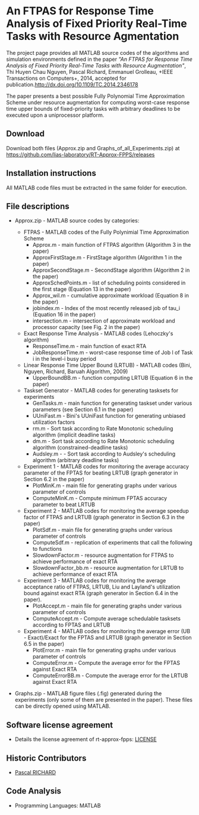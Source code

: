 # An FTPAS for Response Time Analysis of Fixed Priority Real-Time Tasks with Resource Agmentation

The project page provides all MATLAB source codes of the algorithms and simulation environments defined in the paper _"An FTPAS for Response Time Analysis of Fixed Priority Real-Time Tasks with Resource Augmentation"_, Thi Huyen Chau Nguyen, Pascal Richard, Emmanuel Grolleau,  +IEEE Transactions on Computers+, 2014, accepted for publication.<http://dx.doi.org/10.1109/TC.2014.2346178>

The paper presents a best possible Fully Polynomial Time Approximation Scheme under resource augmentation for computing worst-case response time upper bounds of fixed-priority tasks with arbitrary deadlines to be executed upon a uniprocessor platform. 

## Download

Download both files (Approx.zip and Graphs_of_all_Experiments.zip) at https://github.com/lias-laboratory/RT-Approx-FPPS/releases

## Installation instructions

All MATLAB code files must be extracted in the same folder for execution.

## File descriptions

* Approx.zip - MATLAB source codes by categories: 
  * FTPAS   - MATLAB codes of the Fully Polynimial Time Approximation Scheme
    * Approx.m - main function of FTPAS algorithm (Algorithm 3 in the paper)
    * ApproxFirstStage.m - FirstStage algorithm (Algorithm 1 in the paper)
    * ApproxSecondStage.m - SecondStage algorithm (Algorithm 2 in the paper)
    * ApproxSchedPoints.m - list of scheduling points considered in the first stage (Equation 13 in the paper)
    * Approx_wil.m - cumulative approximate workload (Equation 8 in the paper)
    * jobindex.m - Index of the most recently released job of tau_i (Equation 16 in the paper)
    * intersection.m - intersection of approximate workload and processor capacity (see Fig. 2 in the paper)
  * Exact Response Time Analysis - MATLAB codes (Lehoczky's algorithm)
    * ResponseTime.m - main function of exact RTA
    * JobResponseTime.m - worst-case response time of Job l of Task i in the level-i busy period
  * Linear Response Time Upper Bound (LRTUB) - MATLAB codes (Bini, Nguyen, Richard, Baruah Algorithm, 2009)
    * UpperBoundBB.m - function computing LRTUB (Equation 6 in the paper)
  * Taskset Generator - MATLAB codes for generating tasksets for experiments
    * GenTasks.m - main function for generating taskset under various parameters (see Section 6.1 in the paper)
    * UUniFast.m - Bini's UUniFast function for generating unbiased utilization factors
    * rm.m - Sort task according to Rate Monotonic scheduling algorithm (implicit deadline tasks)
    * dm.m - Sort task according to Rate Monotonic scheduling algorithm (constrained-deadline tasks)
    * Audsley.m - - Sort task according to Audsley's scheduling algorithm (arbitrary deadline tasks)
  * Experiment 1 - MATLAB codes for monitoring the average accuracy parameter of the FPTAS for beating LRTUB (graph generator in Section 6.2 in the paper)
    * PlotMinK.m - main file for generating graphs under various parameter of controls 
    * ComputeMinK.m - Compute minimum FPTAS accuracy parameter to beat LRTUB 
  * Experiment 2 - MATLAB codes for monitoring the average speedup factor of FTPAS and LRTUB (graph generator in Section 6.3 in the paper)
    * PlotSdf.m - main file for generating graphs under various parameter of controls
    * ComputeSdf.m - replication of experiments that call the following to functions
    * SlowdownFactor.m - resource augmentation for FTPAS to achieve performance of exact RTA
    * SlowdownFactor_bb.m - resource augmentation for LRTUB to achieve performance of exact RTA
  * Experiment 3 - MATLAB codes for monitoring the average acceptance ratio of FTPAS, LRTUB, Liu and Layland's utilization bound against exact RTA (graph generator in Section 6.4 in the paper).
    * PlotAccept.m - main file for generating graphs under various parameter of controls 
    * ComputeAccept.m - Compute average schedulable tasksets according to  FPTAS and LRTUB 
  * Experiment 4 - MATLAB codes for monitoring the average error (UB - Exact)/Exact for the FPTAS and LRTUB (graph generator in Section 6.5 in the paper)
    * PlotError.m - main file for generating graphs under various parameter of controls 
    * ComputeError.m - Compute the average error for the FPTAS against Exact RTA
    * ComputeErrorBB.m - Compute the average error for the LRTUB against Exact RTA

* Graphs.zip - MATLAB figure files (.fig) generated during the experiments (only some of them are presented in the paper). These files can be directly opened using MATLAB. 

## Software license agreement

* Details the license agreement of rt-approx-fpps: [LICENSE](LICENSE)

## Historic Contributors

* [Pascal RICHARD](https://www.lias-lab.fr/fr/members/pascalrichard/)

## Code Analysis

* Programming Languages: MATLAB
